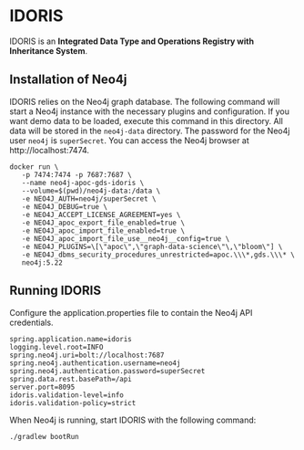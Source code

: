 # IDORIS

IDORIS is an **Integrated Data Type and Operations Registry with Inheritance System**.

## Installation of Neo4j

IDORIS relies on the Neo4j graph database.
The following command will start a Neo4j instance with the necessary plugins and configuration.
If you want demo data to be loaded, execute this command in this directory.
All data will be stored in the `neo4j-data` directory.
The password for the Neo4j user `neo4j` is `superSecret`.
You can access the Neo4j browser at http://localhost:7474.

```
docker run \
   -p 7474:7474 -p 7687:7687 \
   --name neo4j-apoc-gds-idoris \
   --volume=$(pwd)/neo4j-data:/data \
   -e NEO4J_AUTH=neo4j/superSecret \
   -e NEO4J_DEBUG=true \
   -e NEO4J_ACCEPT_LICENSE_AGREEMENT=yes \
   -e NEO4J_apoc_export_file_enabled=true \
   -e NEO4J_apoc_import_file_enabled=true \
   -e NEO4J_apoc_import_file_use__neo4j__config=true \
   -e NEO4J_PLUGINS=\[\"apoc\",\"graph-data-science\"\,\"bloom\"] \
   -e NEO4J_dbms_security_procedures_unrestricted=apoc.\\\*,gds.\\\* \
   neo4j:5.22
```

## Running IDORIS

Configure the application.properties file to contain the Neo4j API credentials.

```
spring.application.name=idoris
logging.level.root=INFO
spring.neo4j.uri=bolt://localhost:7687
spring.neo4j.authentication.username=neo4j
spring.neo4j.authentication.password=superSecret
spring.data.rest.basePath=/api
server.port=8095
idoris.validation-level=info
idoris.validation-policy=strict
```

When Neo4j is running, start IDORIS with the following command:

```
./gradlew bootRun
```